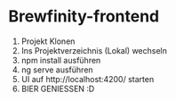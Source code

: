 # Brewfinity-frontend

1. Projekt Klonen
2. Ins Projektverzeichnis (Lokal) wechseln
3. npm install ausführen
4. ng serve ausführen
5. UI auf http://localhost:4200/ starten
6. BIER GENIESSEN :D
